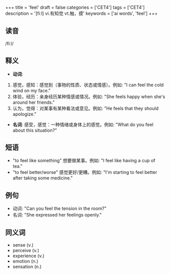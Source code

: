 +++
title = 'feel'
draft = false
categories = ['CET4']
tags = ['CET4']
description = '[fiːl] vi.有知觉 vt.触，摸'
keywords = ['ai words', 'feel']
+++

## 读音
/fiːl/

## 释义
- **动词**:
1. 感觉，感知：感觉到（事物的性质、状态或情感）。例如: "I can feel the cold wind on my face."
2. 体验，经历：亲身经历某种情感或情况。例如: "She feels happy when she's around her friends."
3. 认为，觉得：对某事有某种看法或意见。例如: "He feels that they should apologize."

- **名词**:
感受，感觉：一种情绪或身体上的感觉。例如: "What do you feel about this situation?"

## 短语
- "to feel like something" 想要做某事。例如: "I feel like having a cup of tea."
- "to feel better/worse" 感觉更好/更糟。例如: "I'm starting to feel better after taking some medicine."

## 例句
- 动词: "Can you feel the tension in the room?"
- 名词: "She expressed her feelings openly."

## 同义词
- sense (v.)
- perceive (v.)
- experience (v.)
- emotion (n.)
- sensation (n.)
